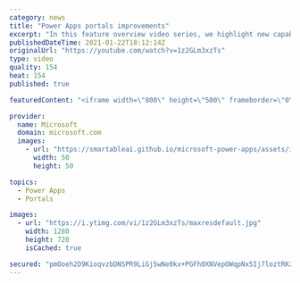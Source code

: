 ```yaml
---
category: news
title: "Power Apps portals improvements"
excerpt: "In this feature overview video series, we highlight new capabilities included in the latest update to Microsoft Power Apps.  Power Apps portals improvements bring new capabilities for makers and developers by providing a new identity management configuration experience with enhanced functionality to"
publishedDateTime: 2021-01-22T18:12:14Z
originalUrl: "https://youtube.com/watch?v=1z2GLm3xzTs"
type: video
quality: 154
heat: 154
published: true

featuredContent: "<iframe width=\"800\" height=\"500\" frameborder=\"0\" src=\"https://www.youtube.com/embed/1z2GLm3xzTs\" allow=\"accelerometer; autoplay; encrypted-media; gyroscope; picture-in-picture\" allowfullscreen></iframe>"

provider:
  name: Microsoft
  domain: microsoft.com
  images:
    - url: "https://smartableai.github.io/microsoft-power-apps/assets/images/organizations/microsoft.com-50x50.jpg"
      width: 50
      height: 50

topics:
  - Power Apps
  - Portals

images:
  - url: "https://i.ytimg.com/vi/1z2GLm3xzTs/maxresdefault.jpg"
    width: 1280
    height: 720
    isCached: true

secured: "pmOoeh2D9KioqvzbDNSPR9LiGj5wNe0kx+PGFh0XNVepOWqpNx5Ij7loztRKz0zSqj3f0wra8xHh5+3QsXj8hAQF8MdtHEvm3RRecEOwHyTLNxJCCG9G3NPy6nZWgc185ILkmsKw7cnvGlzpMVhix2K0KLiP5p2bDla+wVUnaFeOxFX0vWQ27zX0zNkIGu/yKo6imEyFSAjunUjX1zBx1JLRIEFvOJeT5IMC/s+YYbvZ+Xz9HJ1gjYdcXAj1nCTalv9RLbHZhS0nKnCn3RhRHSKhqF5Axv9kEatD3/laU7U/VG9esKyPCO0Mewz8M71gKvsG2qW7Rvo2j79UKG1QLWrn+eIAbiKayr4YxrsLi3xhDuLp60xFUjxHdkLMU+F6ijhRfrWEkVnOsSolHtSIQWY+nMTpn2S/j73AJpRZ7rUy5cBiWJ4F9qzDdjWpEIAW;mkrJVptt1Vj9Knm4VQ5GIw=="
---
```


